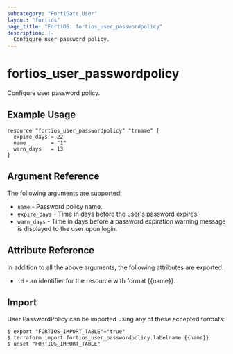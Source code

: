 ```yaml
---
subcategory: "FortiGate User"
layout: "fortios"
page_title: "FortiOS: fortios_user_passwordpolicy"
description: |-
  Configure user password policy.
---
```


# fortios_user_passwordpolicy
Configure user password policy.

## Example Usage

```hcl
resource "fortios_user_passwordpolicy" "trname" {
  expire_days = 22
  name        = "1"
  warn_days   = 13
}
```

## Argument Reference

The following arguments are supported:

* `name` - Password policy name.
* `expire_days` - Time in days before the user's password expires.
* `warn_days` - Time in days before a password expiration warning message is displayed to the user upon login.


## Attribute Reference

In addition to all the above arguments, the following attributes are exported:
* `id` - an identifier for the resource with format {{name}}.

## Import

User PasswordPolicy can be imported using any of these accepted formats:
```
$ export "FORTIOS_IMPORT_TABLE"="true"
$ terraform import fortios_user_passwordpolicy.labelname {{name}}
$ unset "FORTIOS_IMPORT_TABLE"
```
